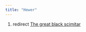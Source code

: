 ```yaml
---
title: "Hewer"
---
```


1.  redirect [The great black
    scimitar](The_great_black_scimitar "wikilink")